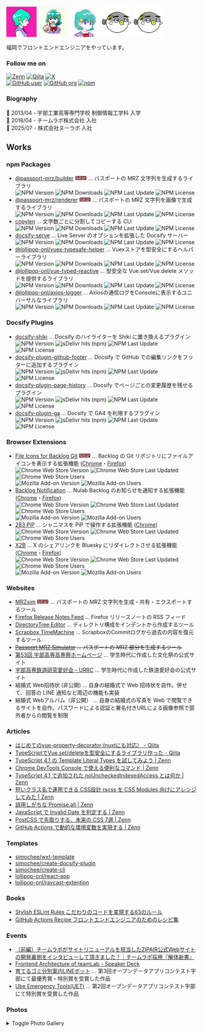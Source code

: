 <img src="./assets/avatar3.png" alt="Avatar" width="80" height="80"> <img src="./assets/avatar4.png" alt="Avatar" width="80" height="80"> <img src="./assets/avatar2.png" alt="Avatar" width="80" height="80"> <img src="./assets/avatar6.png" alt="Avatar" width="80" height="80"> <img src="./assets/avatar7.png" alt="Avatar" width="80" height="80">

福岡でフロントエンドエンジニアをやっています。

### Follow me on

[![Zenn](https://img.shields.io/badge/%40lollipop__onl-3ea8ff?style=flat-square&logo=zenn&logoColor=white)](https://zenn.dev/lollipop_onl)
[![Qiita](https://img.shields.io/badge/%40simochee-55c500?style=flat-square&logo=qiita&logoColor=white)](https://qiita.com/simochee)
[![X](https://img.shields.io/badge/%40lollipop__onl-000000?style=flat-square&logo=x&logoColor=white)](https://x.com/lollipop_onl)  
[![GitHub user](https://img.shields.io/badge/%40lollipop--onl_(user)-0d1317?style=flat-square&logo=github&logoColor=white)](https://github.com/lollipop-onl)
[![GitHub org](https://img.shields.io/badge/%40simochee_(org)-0d1317?style=flat-square&logo=github&logoColor=white)](https://github.com/simochee)
[![npm](https://img.shields.io/badge/%40lollipop--onl-c53635?style=flat-square&logo=npm&logoColor=white)](https://www.npmjs.com/~lollipop-onl)

### Biography

:school: 2013/04 - 宇部工業高等専門学校 制御情報工学科 入学  
🏢 2018/04 - チームラボ株式会社 入社  
🏢 2025/07 - 株式会社ヌーラボ 入社

## Works

### npm Packages

* [@passport-mrz/builder](https://www.npmjs.com/package/@passport-mrz/builder) ![NEW](assets/new.gif) ... パスポートの MRZ 文字列を生成するライブラリ  
![NPM Version](https://img.shields.io/npm/v/@passport-mrz/builder) ![NPM Downloads](https://img.shields.io/npm/dw/@passport-mrz/builder) ![NPM Last Update](https://img.shields.io/npm/last-update/@passport-mrz/builder) ![NPM License](https://img.shields.io/npm/l/@passport-mrz/builder)
* [@passport-mrz/renderer](https://www.npmjs.com/package/@passport-mrz/renderer) ![NEW](assets/new.gif) ... パスポートの MRZ 文字列を画像で生成するライブラリ  
![NPM Version](https://img.shields.io/npm/v/@passport-mrz/renderer) ![NPM Downloads](https://img.shields.io/npm/dw/@passport-mrz/renderer) ![NPM Last Update](https://img.shields.io/npm/last-update/@passport-mrz/renderer) ![NPM License](https://img.shields.io/npm/l/@passport-mrz/renderer)
* [copylen](https://www.npmjs.com/package/copylen) ... 文字数ごとに分割してコピーする CLI  
![NPM Version](https://img.shields.io/npm/v/copylen) ![NPM Downloads](https://img.shields.io/npm/dw/copylen) ![NPM Last Update](https://img.shields.io/npm/last-update/copylen) ![NPM License](https://img.shields.io/npm/l/copylen)
* [docsify-serve](https://www.npmjs.com/package/docsify-serve) ... Live Server のオプションを拡張した Docsify サーバー  
![NPM Version](https://img.shields.io/npm/v/docsify-serve) ![NPM Downloads](https://img.shields.io/npm/dw/docsify-serve) ![NPM Last Update](https://img.shields.io/npm/last-update/docsify-serve) ![NPM License](https://img.shields.io/npm/l/docsify-serve)
* [@lollipop-onl/vuex-typesafe-helper](https://www.npmjs.com/package/@lollipop-onl/vuex-typesafe-helper) ... Vuexストアを型安全にするヘルパーライブラリ  
![NPM Version](https://img.shields.io/npm/v/@lollipop-onl/vuex-typesafe-helper) ![NPM Downloads](https://img.shields.io/npm/dw/@lollipop-onl/vuex-typesafe-helper) ![NPM Last Update](https://img.shields.io/npm/last-update/@lollipop-onl/vuex-typesafe-helper) ![NPM License](https://img.shields.io/npm/l/@lollipop-onl/vuex-typesafe-helper)
* [@lollipop-onl/vue-typed-reactive](https://www.npmjs.com/package/@lollipop-onl/vue-typed-reactive) ... 型安全な Vue.set/Vue.delete メソッドを提供するライブラリ  
![NPM Version](https://img.shields.io/npm/v/@lollipop-onl/vue-typed-reactive) ![NPM Downloads](https://img.shields.io/npm/dw/@lollipop-onl/vue-typed-reactive) ![NPM Last Update](https://img.shields.io/npm/last-update/@lollipop-onl/vue-typed-reactive) ![NPM License](https://img.shields.io/npm/l/@lollipop-onl/vue-typed-reactive)
* [@lollipop-onl/axios-logger](https://www.npmjs.com/package/@lollipop-onl/axios-logger) ... Axiosの通信ログをConsoleに表示するユニバーサルなライブラリ  
![NPM Version](https://img.shields.io/npm/v/@lollipop-onl/axios-logger) ![NPM Downloads](https://img.shields.io/npm/dw/@lollipop-onl/axios-logger) ![NPM Last Update](https://img.shields.io/npm/last-update/@lollipop-onl/axios-logger) ![NPM License](https://img.shields.io/npm/l/@lollipop-onl/axios-logger)

### Docsify Plugins

* [docsify-shiki](https://www.npmjs.com/package/docsify-shiki) ... Docsify のハイライターを Shiki に置き換えるプラグイン  
![NPM Version](https://img.shields.io/npm/v/docsify-shiki) ![jsDelivr hits (npm)](https://img.shields.io/jsdelivr/npm/hw/docsify-shiki) ![NPM Last Update](https://img.shields.io/npm/last-update/docsify-shiki) ![NPM License](https://img.shields.io/npm/l/docsify-shiki)
* [docsify-plugin-github-footer](https://www.npmjs.com/package/docsify-plugin-github-footer) ... Docsify で GitHub での編集リンクをフッターに追加するプラグイン  
![NPM Version](https://img.shields.io/npm/v/docsify-plugin-github-footer) ![jsDelivr hits (npm)](https://img.shields.io/jsdelivr/npm/hw/docsify-plugin-github-footer)
 ![NPM Last Update](https://img.shields.io/npm/last-update/docsify-plugin-github-footer) ![NPM License](https://img.shields.io/npm/l/docsify-plugin-github-footer)
* [docsify-plugin-page-history](https://www.npmjs.com/package/docsify-plugin-page-history) ... Docsify でページごとの変更履歴を残せるプラグイン  
![NPM Version](https://img.shields.io/npm/v/docsify-plugin-page-history) ![jsDelivr hits (npm)](https://img.shields.io/jsdelivr/npm/hw/docsify-plugin-page-history)
 ![NPM Last Update](https://img.shields.io/npm/last-update/docsify-plugin-page-history) ![NPM License](https://img.shields.io/npm/l/docsify-plugin-page-history)
* [docsify-plugin-ga](https://www.npmjs.com/package/docsify-plugin-ga) ... Docsify で GA4 を利用するプラグイン  
![NPM Version](https://img.shields.io/npm/v/docsify-plugin-ga) ![jsDelivr hits (npm)](https://img.shields.io/jsdelivr/npm/hw/docsify-plugin-ga) ![NPM Last Update](https://img.shields.io/npm/last-update/docsify-plugin-ga) ![NPM License](https://img.shields.io/npm/l/docsify-plugin-ga)

### Browser Extensions

* [File Icons for Backlog Git](https://github.com/simochee/file-icons-for-backlog-git) ![NEW](assets/new.gif) ... Backlog の Git リポジトリにファイルアイコンを表示する拡張機能 ([Chrome](https://chromewebstore.google.com/detail/aeejnngbcaakhmbcllihmpfijmgaecia)・[Firefox](https://addons.mozilla.org/ja/firefox/addon/file-icons-for-backlog-git/))  
![Chrome Web Store Version](https://img.shields.io/chrome-web-store/v/aeejnngbcaakhmbcllihmpfijmgaecia) ![Chrome Web Store Last Updated](https://img.shields.io/chrome-web-store/last-updated/aeejnngbcaakhmbcllihmpfijmgaecia) ![Chrome Web Store Users](https://img.shields.io/chrome-web-store/users/aeejnngbcaakhmbcllihmpfijmgaecia)  
![Mozilla Add-on Version](https://img.shields.io/amo/v/file-icons-for-backlog-git) ![Mozilla Add-on Users](https://img.shields.io/amo/users/file-icons-for-backlog-git)
* [Backlog Notification](https://github.com/lollipop-onl/webextensions-backlog-notification) ... Nulab Backlog のお知らせを通知する拡張機能 ([Chrome](https://chrome.google.com/webstore/detail/backlog-notification-exte/gmmfbpjchelnedibjoidghghnigggebn)・[Firefox](https://addons.mozilla.org/ja/firefox/addon/backlog-notification-extension/))  
![Chrome Web Store Version](https://img.shields.io/chrome-web-store/v/gmmfbpjchelnedibjoidghghnigggebn) ![Chrome Web Store Last Updated](https://img.shields.io/chrome-web-store/last-updated/gmmfbpjchelnedibjoidghghnigggebn) ![Chrome Web Store Users](https://img.shields.io/chrome-web-store/users/gmmfbpjchelnedibjoidghghnigggebn)  
![Mozilla Add-on Version](https://img.shields.io/amo/v/backlog-notification-extension) ![Mozilla Add-on Users](https://img.shields.io/amo/users/backlog-notification-extension)
* [283 PiP](https://github.com/simochee/283-PiP) ... シャニマスを PiP で操作する拡張機能 ([Chrome](https://chromewebstore.google.com/detail/283-pinp/gjpjhdmdbkiabejljimbnjdpmfdonpjb))  
![Chrome Web Store Version](https://img.shields.io/chrome-web-store/v/gjpjhdmdbkiabejljimbnjdpmfdonpjb) ![Chrome Web Store Last Updated](https://img.shields.io/chrome-web-store/last-updated/gjpjhdmdbkiabejljimbnjdpmfdonpjb) ![Chrome Web Store Users](https://img.shields.io/chrome-web-store/users/gjpjhdmdbkiabejljimbnjdpmfdonpjb)
* [X2B](https://github.com/simochee/X2B) ... X のシェアリンクを Bluesky にリダイレクトさせる拡張機能 ([Chrome](https://chromewebstore.google.com/detail/x2b/caofchgmaapaimkghakiclhlbefjjfbk)・[Firefox](https://addons.mozilla.org/ja/firefox/addon/x2b/))  
![Chrome Web Store Version](https://img.shields.io/chrome-web-store/v/caofchgmaapaimkghakiclhlbefjjfbk) ![Chrome Web Store Last Updated](https://img.shields.io/chrome-web-store/last-updated/caofchgmaapaimkghakiclhlbefjjfbk) ![Chrome Web Store Users](https://img.shields.io/chrome-web-store/users/caofchgmaapaimkghakiclhlbefjjfbk)  
![Mozilla Add-on Version](https://img.shields.io/amo/v/x2b) ![Mozilla Add-on Users](https://img.shields.io/amo/users/x2b)

### Websites

* [MRZsim](https://passport-mrz.simochee.net) ![NEW](assets/new.gif) ... パスポートの MRZ 文字列を生成・共有・エクスポートするツール
* [Firefox Release Notes Feed](https://firefox-release-notes.simochee.net/) ... Firefox リリースノートの RSS フィード
* [DirectoryTree Editor](https://tree.lollipop.onl/) ... ディレクトリ構成をインデントから作成するツール
* [Scrapbox TimeMachine](https://scrapbox-timemachine.lollipop.onl/) ... ScrapboxのCommitログから過去の内容を復元するツール
* ~~[Passport MRZ Simulator](https://mrz.lollipop.onl) ... パスポートの MRZ 部分を生成するツール~~
* [第53回 宇部高専高専祭ホームページ](http://nitucfes53.web.fc2.com/) ... 学生時代に作成した文化祭の公式サイト
* [宇部高専鉄道研究愛好会 - URRC](http://urrc.web.fc2.com/) ... 学生時代に作成した鉄道愛好会の公式サイト
* 結婚式 Web招待状 (非公開) ... 自身の結婚式で Web 招待状を自作。併せて、回答の LINE 通知など周辺の機能も実装
* 結婚式 Webアルバム（非公開） ... 自身の結婚式の写真を Web で閲覧できるサイトを自作。パスワードによる認証と署名付きURLによる画像参照で部外者からの閲覧を制限

### Articles

* [はじめてのvue-property-decorator (nuxtにも対応） - Qiita](https://qiita.com/simochee/items/e5b77af4aa36bd0f32e5)
* [TypeScriptでVue.set/deleteを型安全にするライブラリ作った - Qiita](https://qiita.com/simochee/items/89f4b17fe971b4571961)
* [TypeScript 4.1 の Template Literal Types を試してみよう | Zenn](https://zenn.dev/lollipop_onl/articles/ef532c02fc51db20d832)
* [Chrome DevTools Console で使える便利なコマンド | Zenn](https://zenn.dev/lollipop_onl/articles/eoz-devtools-console-commands)
* [TypeScript 4.1 で追加された noUncheckedIndexedAccess とは何か | Zenn](https://zenn.dev/lollipop_onl/articles/eoz-ts-no-unchecked-indexed-access)
* [短いクラス名で運用できる CSS設計 rscss を CSS Modules 向けにアレンジしてみた | Zenn](https://zenn.dev/lollipop_onl/articles/eoz-rscss-in-css-modules)
* [誤用しがちな Promise.all | Zenn](https://zenn.dev/lollipop_onl/articles/mistake-promise-all)
* [JavaScript で Invalid Date を判定する | Zenn](https://zenn.dev/lollipop_onl/articles/eoz-judge-js-invalid-date)
* [PostCSS で先取りする、未来の CSS 7選 | Zenn](https://zenn.dev/lollipop_onl/articles/ac21-future-css-with-postcss)
* [GitHub Actions で動的な環境変数を実現する | Zenn](https://zenn.dev/lollipop_onl/articles/gha-conditional-env)

### Templates

* [simochee/wxt-template](https://github.com/simochee/wxt-template)
* [simochee/create-docsify-plugin](https://github.com/simochee/create-docsify-plugin)
* [simochee/create-cli](https://github.com/simochee/create-cli)
* [lollipop-onl/react-app](https://github.com/lollipop-onl/react-app)
* [lollipop-onl/raycast-extention](https://github.com/lollipop-onl/raycast-extention)

### Books

* [Stylish ESLint Rules こだわりのコードを実現する63のルール](https://booth.pm/ja/items/1827156)
* [GitHub Actions Recipe フロントエンドエンジニアのためのレシピ集](https://lollipoplauncher.booth.pm/items/1827162)

### Events

* [（前編）チームラボがサイトリニューアルを担当したZIPAIR公式Webサイトの開発裏側をインタビューして頂きました！｜チームラボ採用『解体新書』](https://note.team-lab.com/n/nef60bd04a6a6)
* [Frontend Architecture of teamLab - Speaker Deck](https://speakerdeck.com/simochee/frontend-architecture-of-teamlab)
* [育てるゴミ分別案内LINEボット](https://www.city.ube.yamaguchi.jp/shisei/keikaku/jouhoudenshi/opendata/contest2017/contest2017result.html) ... 第3回オープンデータアプリコンテスト宇部にて最優秀賞・特別賞を受賞した作品
* [Ube Emergency Tools(UET)](https://www.city.ube.yamaguchi.jp/shisei/keikaku/jouhoudenshi/opendata/contest_16.html) ... 第2回オープンデータアプリコンテスト宇部にて特別賞を受賞した作品

### Photos

<details><summary>Toggle Photo Gallery</summary>
<p>

| ![](./assets/20170619.webp) |  ![](./assets/20210510.webp) |
| --- | --- |
| <small><b>トワイライトエクスプレス瑞風のぼり初便を安岡駅付近で</b><br><i>2017/06/19 撮影</i></small> | <small><b>浦安市船籍のマークトウェイン号を東京ディズニーランドにて</b><br><i>2021/05/10 撮影</i></small> |

</p>
</details>
